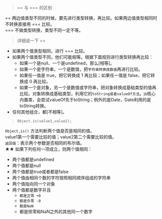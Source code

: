 > == 与 === 的区别  

== 两边值类型不同的时候，要先进行类型转换，再比较。如果两边值类型相同时不转换直接用 === 比较。  
=== 不做类型转换，类型不同一定不等。  

> 详细说一下 ==  
- 如果两个值类型相同，进行 === 比较。 
- 如果两个值类型不同，他们可能相等。根据下面规则进行类型转换再比较： 
  - 如果一个是null、一个是undefined，那么[相等]。 
  - 如果一个是字符串，一个是数值，把`字符串转换成数值`再进行比较。 
  - 如果任一值是 true，把它转换成 1 再比较；如果任一值是 false，把它转换成 0 再比较。 
  - 如果一个是对象，另一个是数值或字符串，把对象转换成基础类型的值再比较。对象转换成基础类型，利用它的`toString或者valueOf方法`。js核心内置类，会尝试valueOf先于toString；例外的是Date，Date利用的是toString转换。
- 任何其他组合，都[不相等]。 

> `Object.is(value1,value2);`  

`Object.is()` 方法判断两个值是否是相同的值。  
value1第一个需要比较的值；value2第二个需要比较的值。  
`返回值`：表示两个参数是否相同的布尔值。  
 ★★ 如果下列任何一项成立，则两个值相同：
- 两个值都是undefined
- 两个值都是null
- 两个值都是true或者都是false
- 两个值由相同个数的字符按照相同顺序组成的字符串
- 两个值指向同一个对象
- 两个值都是数字并且
  - `都是正零 +0`
  - `都是负零 -0`
  - `都是NaN`
  - 都是除零和NaN之外的其他同一个数字